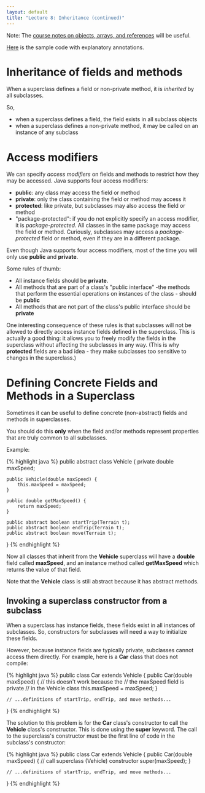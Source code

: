 ```yaml
---
layout: default
title: "Lecture 8: Inheritance (continued)"
---
```


Note: The [course notes on objects, arrays, and references](../notes/objectsArraysReferences.html) will be useful.

[Here](images/CS201_lecture7_inheritance.pdf) is the sample code with explanatory annotations.

Inheritance of fields and methods
=================================

When a superclass defines a field or non-private method, it is *inherited* by all subclasses.

So,

-   when a superclass defines a field, the field exists in all subclass objects
-   when a superclass defines a non-private method, it may be called on an instance of any subclass

Access modifiers
================

We can specify *access modifiers* on fields and methods to restrict how they may be accessed. Java supports four access modifiers:

-   **public**: any class may access the field or method
-   **private**: only the class containing the field or method may access it
-   **protected**: like private, but subclasses may also access the field or method
-   "package-protected": if you do not explicitly specify an access modifier, it is *package-protected*. All classes in the same package may access the field or method. Curiously, subclasses may access a *package-protected* field or method, even if they are in a different package.

Even though Java supports four access modifiers, most of the time you will only use **public** and **private**.

Some rules of thumb:

-   All instance fields should be **private**.
-   All methods that are part of a class's "public interface" -the methods that perform the essential operations on instances of the class - should be **public**
-   All methods that are not part of the class's public interface should be **private**

One interesting consequence of these rules is that subclasses will not be allowed to directly access instance fields defined in the superclass. This is actually a good thing: it allows you to freely modify the fields in the superclass without affecting the subclasses in any way. (This is why **protected** fields are a bad idea - they make subclasses too sensitive to changes in the superclass.)

Defining Concrete Fields and Methods in a Superclass
====================================================

Sometimes it can be useful to define concrete (non-abstract) fields and methods in superclasses.

You should do this **only** when the field and/or methods represent properties that are truly common to all subclasses.

Example:

{% highlight java %}
public abstract class Vehicle {
    private double maxSpeed;

    public Vehicle(double maxSpeed) {
        this.maxSpeed = maxSpeed;
    }

    public double getMaxSpeed() {
        return maxSpeed;
    }

    public abstract boolean startTrip(Terrain t);
    public abstract boolean endTrip(Terrain t);
    public abstract boolean move(Terrain t);
}
{% endhighlight %}

Now all classes that inherit from the **Vehicle** superclass will have a **double** field called **maxSpeed**, and an instance method called **getMaxSpeed** which returns the value of that field.

Note that the **Vehicle** class is still abstract because it has abstract methods.

Invoking a superclass constructor from a subclass
-------------------------------------------------

When a superclass has instance fields, these fields exist in all instances of subclasses. So, constructors for subclasses will need a way to initialize these fields.

However, because instance fields are typically private, subclasses cannot access them directly. For example, here is a **Car** class that does not compile:

{% highlight java %}
public class Car extends Vehicle {
    public Car(double maxSpeed) {
        // this doesn't work because the
        // the maxSpeed field is private
        // in the Vehicle class
        this.maxSpeed = maxSpeed;
    }

    // ...definitions of startTrip, endTrip, and move methods...
}
{% endhighlight %}

The solution to this problem is for the **Car** class's constructor to call the **Vehicle** class's constructor. This is done using the **super** keyword. The call to the superclass's constructor must be the first line of code in the subclass's constructor:

{% highlight java %}
public class Car extends Vehicle {
    public Car(double maxSpeed) {
        // call superclass (Vehicle) constructor
        super(maxSpeed);
    }

    // ...definitions of startTrip, endTrip, and move methods...
}
{% endhighlight %}
